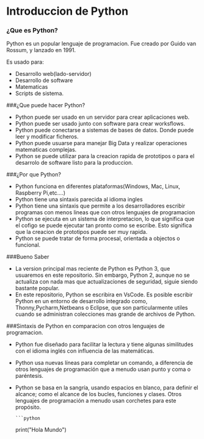 # Introduccion de Python

### ¿Que es Python?

Python es un popular lenguaje de programacion. Fue creado por Guido van Rossum, y lanzado en 1991.

Es usado para:

- Desarrollo web(lado-servidor)
- Desarrollo de software
- Matematicas
- Scripts de sistema.

###¿Que puede hacer Python?

- Python puede ser usado en un servidor para crear aplicaciones web.
- Python puede ser usado junto con software para crear worksflows.
- Python puede conectarse a sistemas de bases de datos. Donde puede leer y modificar ficheros.
- Python puede usuarse para manejar Big Data y realizar operaciones matematicas complejas.
- Python se puede utilizar para la creacion rapida de prototipos o para el desarrolo de software listo para la produccion.

###¿Por que Python?

- Python funciona en diferentes plataformas(Windows, Mac, Linux, Raspberry Pi,etc....)
- Python tiene una sintaxis parecida al idioma ingles
- Python tiene una sintaxis que permite a los desarrolladores escribir programas con menos lineas que con otros lenguajes de programacion
- Python se ejecuta en un sistema de interpretacion, lo que significa que el cofigo se puede ejecutar tan pronto como se escribe. Esto significa que la creacion de prototipos puede ser muy rapida.
- Python se puede tratar de forma procesal, orientada a objectos o funcional.

###Bueno Saber

- La version principal mas reciente de Python es Python 3, que usuaremos en este repositorio. Sin embargo, Python 2, aunque no se actualiza con nada mas que actualizaciones de seguridad, siguie siendo bastante popular.
- En este repositorio, Python se escribira en VsCode. Es posible escribir Python en un entorno de desarrollo integrado como, Thonny,Pycharm,Netbeans o Eclipse, que son particularmente utiles cuando se administran colecciones mas grande de archivos de Python.

###Sintaxis de Python en comparacion con otros lenguajes de programacion.

- Python fue diseñado para facilitar la lectura y tiene algunas similitudes con el idioma inglés con influencia de las matemáticas.
- Python usa nuevas líneas para completar un comando, a diferencia de otros lenguajes de programación que a menudo usan punto y coma o paréntesis.
- Python se basa en la sangría, usando espacios en blanco, para definir el alcance; como el alcance de los bucles, funciones y clases. Otros lenguajes de programación a menudo usan corchetes para este propósito.

      ```python

  print("Hola Mundo")

```

```
